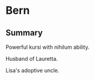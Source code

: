 # Bern

## Summary

Powerful kursi with nihilum ability.

Husband of Lauretta.

Lisa's adoptive uncle.
